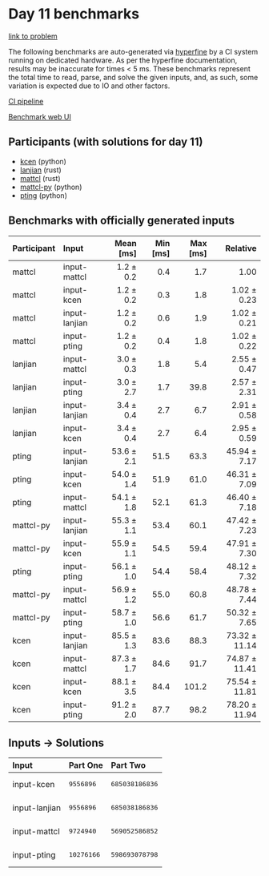 # Day 11 benchmarks

[link to problem](https://adventofcode.com/2023/day/11)

The following benchmarks are auto-generated via
[hyperfine](https://github.com/sharkdp/hyperfine) by a CI system running on
dedicated hardware. As per the hyperfine documentation, results may be
inaccurate for times < 5 ms. These benchmarks represent the total time to read,
parse, and solve the given inputs, and, as such, some variation is expected due
to IO and other factors.

[CI pipeline](http://ci.papercode.net:8080/teams/main/pipelines/aoc2023)

[Benchmark web UI](https://aoc.ancalagon.black)


## Participants (with solutions for day 11)

- [kcen](https://github.com/kcen/aoc2023) (python)
- [lanjian](https://github.com/lanjian/aoc-2023) (rust)
- [mattcl](https://github.com/mattcl/aoc2023) (rust)
- [mattcl-py](https://github.com/mattcl/aoc2023-py) (python)
- [pting](https://github.com/pting/aoc2023) (python)


## Benchmarks with officially generated inputs

| Participant | Input | Mean [ms] | Min [ms] | Max [ms] | Relative |
|:---|:---|---:|---:|---:|---:|
| mattcl | input-mattcl | 1.2 ± 0.2 | 0.4 | 1.7 | 1.00 |
| mattcl | input-kcen | 1.2 ± 0.2 | 0.3 | 1.8 | 1.02 ± 0.23 |
| mattcl | input-lanjian | 1.2 ± 0.2 | 0.6 | 1.9 | 1.02 ± 0.21 |
| mattcl | input-pting | 1.2 ± 0.2 | 0.4 | 1.8 | 1.02 ± 0.22 |
| lanjian | input-mattcl | 3.0 ± 0.3 | 1.8 | 5.4 | 2.55 ± 0.47 |
| lanjian | input-pting | 3.0 ± 2.7 | 1.7 | 39.8 | 2.57 ± 2.31 |
| lanjian | input-lanjian | 3.4 ± 0.4 | 2.7 | 6.7 | 2.91 ± 0.58 |
| lanjian | input-kcen | 3.4 ± 0.4 | 2.7 | 6.4 | 2.95 ± 0.59 |
| pting | input-lanjian | 53.6 ± 2.1 | 51.5 | 63.3 | 45.94 ± 7.17 |
| pting | input-kcen | 54.0 ± 1.4 | 51.9 | 61.0 | 46.31 ± 7.09 |
| pting | input-mattcl | 54.1 ± 1.8 | 52.1 | 61.3 | 46.40 ± 7.18 |
| mattcl-py | input-lanjian | 55.3 ± 1.1 | 53.4 | 60.1 | 47.42 ± 7.23 |
| mattcl-py | input-kcen | 55.9 ± 1.1 | 54.5 | 59.4 | 47.91 ± 7.30 |
| pting | input-pting | 56.1 ± 1.0 | 54.4 | 58.4 | 48.12 ± 7.32 |
| mattcl-py | input-mattcl | 56.9 ± 1.2 | 55.0 | 60.8 | 48.78 ± 7.44 |
| mattcl-py | input-pting | 58.7 ± 1.0 | 56.6 | 61.7 | 50.32 ± 7.65 |
| kcen | input-lanjian | 85.5 ± 1.3 | 83.6 | 88.3 | 73.32 ± 11.14 |
| kcen | input-mattcl | 87.3 ± 1.7 | 84.6 | 91.7 | 74.87 ± 11.41 |
| kcen | input-kcen | 88.1 ± 3.5 | 84.4 | 101.2 | 75.54 ± 11.81 |
| kcen | input-pting | 91.2 ± 2.0 | 87.7 | 98.2 | 78.20 ± 11.94 |


## Inputs -> Solutions

| Input | Part One | Part Two |
|:---|:---|:---|
|input-kcen|<pre>9556896</pre>|<pre>685038186836</pre>|
|input-lanjian|<pre>9556896</pre>|<pre>685038186836</pre>|
|input-mattcl|<pre>9724940</pre>|<pre>569052586852</pre>|
|input-pting|<pre>10276166</pre>|<pre>598693078798</pre>|